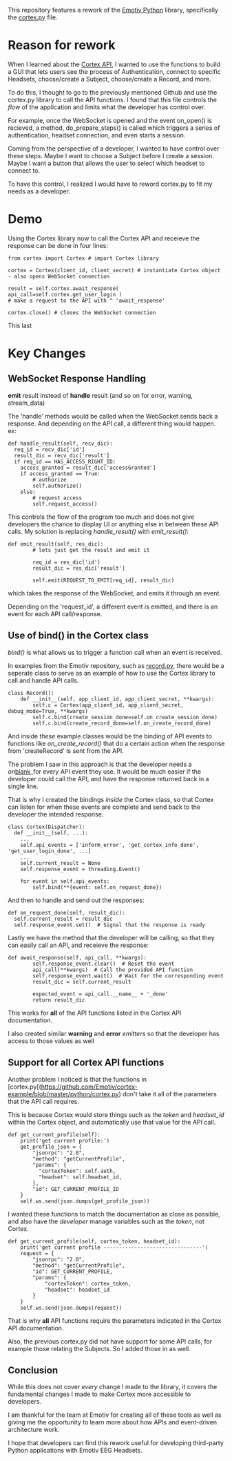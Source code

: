 This repository features a rework of the [Emotiv Python](https://github.com/Emotiv/cortex-example/tree/master/python) library, specifically the [cortex.py](https://github.com/Emotiv/cortex-example/blob/master/python/cortex.py) file.

# Reason for rework
When I learned about the [Cortex API](https://emotiv.gitbook.io/cortex-api/overview-of-api-flow), I wanted to use the functions to build a GUI that lets users see the process of Authentication, connect to specific Headsets, choose/create a Subject, choose/create a Record, and more.

To do this, I thought to go to the previously mentioned Github and use the cortex.py library to call the API functions. I found that this file controls the _flow_ of the application and limits what the developer has control over.

For example, once the WebSocket is opened and the event on_open() is recieved, a method, do_prepare_steps() is called which triggers a series of authentication, headset connection, and even starts a session.

Coming from the perspective of a developer, I wanted to have control over these steps. Maybe I want to choose a Subject before I create a session. Maybe I want a button that allows the user to select which headset to connect to.

To have this control, I realized I would have to reword cortex.py to fit my needs as a developer. 

# Demo

Using the Cortex library now to call the Cortex API and receieve the response can be done in four lines:
```
from cortex import Cortex # import Cortex library

cortex = Cortex(client_id, client_secret) # instantiate Cortex object - also opens WebSocket connection

result = self.cortex.await_response( api_call=self.cortex.get_user_login )
# make a request to the API with ^ 'await_response'

cortex.close() # closes the WebSocket connection
```
This last

# Key Changes

## WebSocket Response Handling
**emit** result instead of **handle** result (and so on for error, warning, stream_data)

The 'handle' methods would be called when the WebSocket sends back a response. And depending on the API call, a different thing would happen.
ex: 
```
def handle_result(self, recv_dic):
  req_id = recv_dic['id']
  result_dic = recv_dic['result']
  if req_id == HAS_ACCESS_RIGHT_ID:
    access_granted = result_dic['accessGranted']
    if access_granted == True:
        # authorize
        self.authorize()
    else:
        # request access
        self.request_access()
```
This controls the flow of the program too much and does not give developers the chance to display UI or anything else in between these API calls.
My solution is replacing _handle_result()_ with _emit_result()_:
```
def emit_result(self, res_dic):
        # lets just get the result and emit it

        req_id = res_dic['id']
        result_dic = res_dic['result']

        self.emit(REQUEST_TO_EMIT[req_id], result_dic)
```
which takes the response of the WebSocket, and emits it through an event.

Depending on the 'request_id', a different event is emitted, and there is an event for each API call/response.

## Use of bind() in the Cortex class
_bind()_ is what allows us to trigger a function call when an event is received.

In examples from the Emotiv repository, such as [record.py](https://github.com/Emotiv/cortex-example/blob/master/python/record.py), there would be a seperate class to serve as an example of how to use the Cortex library to call and handle API calls.
```
class Record():
    def __init__(self, app_client_id, app_client_secret, **kwargs):
        self.c = Cortex(app_client_id, app_client_secret, debug_mode=True, **kwargs)
        self.c.bind(create_session_done=self.on_create_session_done)
        self.c.bind(create_record_done=self.on_create_record_done)
```
And inside _these_ example classes would be the binding of API events to functions like _on_create_record()_ that do a certain action when the response from 'createRecord' is sent from the API.

The problem I saw in this approach is that the developer needs a _on_[blank]()_for every API event they use. It would be much easier if the developer could call the API, and have the response returned back in a single line.

That is why I created the bindings _inside_ the Cortex class, so that Cortex can listen for when these events are complete and send back to the developer the intended response.

```
class Cortex(Dispatcher):
  def __init__(self, ...):
    ...
    self.api_events = ['inform_error', 'get_cortex_info_done', 'get_user_login_done', ...]
    ...
    self.current_result = None
    self.response_event = threading.Event()
    
    for event in self.api_events:
        self.bind(**{event: self.on_request_done})
```

And then to handle and send out the responses:
```
def on_request_done(self, result_dic):
  self.current_result = result_dic
  self.response_event.set()  # Signal that the response is ready
```

Lastly we have the method that the developer will be calling, so that they can easily call an API, and receieve the response:
```
def await_response(self, api_call, **kwargs):
        self.response_event.clear()  # Reset the event
        api_call(**kwargs)  # Call the provided API function
        self.response_event.wait()  # Wait for the corresponding event
        result_dic = self.current_result

        expected_event = api_call.__name__ + '_done'
        return result_dic
```

This works for **all** of the API functions listed in the Cortex API documentation.

I also created similar **warning** and **error** _emitters_ so that the developer has access to those values as well

## Support for all Cortex API functions

Another problem I noticed is that the functions in [cortex.py[(https://github.com/Emotiv/cortex-example/blob/master/python/cortex.py) don't take it all of the parameters that the API call requires.

This is because Cortex would store things such as the _token_ and _headset_id_ within the Cortex object, and automatically use that value for the API call.
```
def get_current_profile(self):
    print('get current profile:')
    get_profile_json = {
        "jsonrpc": "2.0",
        "method": "getCurrentProfile",
        "params": {
          "cortexToken": self.auth,
          "headset": self.headset_id,
        },
        "id": GET_CURRENT_PROFILE_ID
    }
    self.ws.send(json.dumps(get_profile_json))
```

I wanted these functions to match the documentation as close as possible, and also have the _developer_ manage variables such as the _token_, not Cortex.
```
def get_current_profile(self, cortex_token, headset_id):
    print('get current profile --------------------------------')
    request = {
        "jsonrpc": "2.0",
        "method": "getCurrentProfile",
        "id": GET_CURRENT_PROFILE,
        "params": {
            "cortexToken": cortex_token,
            "headset": headset_id
        }
    }
    self.ws.send(json.dumps(request))
```
That is why **all** API functions require the parameters indicated in the Cortex API documentation.

Also, the previous cortex.py did not have support for some API calls, for example those relating the Subjects. So I added those in as well.

## Conclusion

While this does not cover _every_ change I made to the library, it covers the fundamental changes I made to make Cortex more accessible to developers.

I am thankful for the team at Emotiv for creating all of these tools as well as giving me the opportunity to learn more about how APIs and event-driven architecture work.

I hope that developers can find this rework useful for developing third-party Python applications with Emotiv EEG Headsets.





